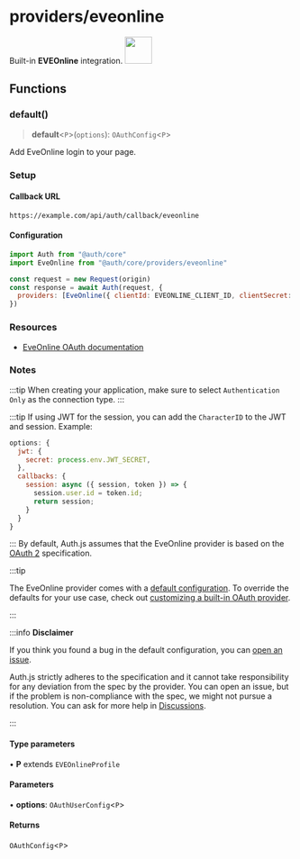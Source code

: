 # providers/eveonline

<div style={{backgroundColor: "#000", display: "flex", justifyContent: "space-between", color: "#fff", padding: 16}}>
<span>Built-in <b>EVEOnline</b> integration.</span>
<a href="https://eveonline.com">
  <img style={{display: "block"}} src="https://authjs.dev/img/providers/eveonline.svg" height="48" width="48"/>
</a>
</div>

## Functions

### default()

> **default**\<`P`\>(`options`): `OAuthConfig`\<`P`\>

Add EveOnline login to your page.

### Setup

#### Callback URL
```
https://example.com/api/auth/callback/eveonline
```

#### Configuration
```js
import Auth from "@auth/core"
import EveOnline from "@auth/core/providers/eveonline"

const request = new Request(origin)
const response = await Auth(request, {
  providers: [EveOnline({ clientId: EVEONLINE_CLIENT_ID, clientSecret: EVEONLINE_CLIENT_SECRET })],
})
```

### Resources

 - [EveOnline OAuth documentation](https://developers.eveonline.com/blog/article/sso-to-authenticated-calls)

### Notes

:::tip
When creating your application, make sure to select `Authentication Only` as the connection type.
:::

:::tip
If using JWT for the session, you can add the `CharacterID` to the JWT and session. Example:
```js
options: {
  jwt: {
    secret: process.env.JWT_SECRET,
  },
  callbacks: {
    session: async ({ session, token }) => {
      session.user.id = token.id;
      return session;
    }
  }
}
```
:::
By default, Auth.js assumes that the EveOnline provider is
based on the [OAuth 2](https://www.rfc-editor.org/rfc/rfc6749.html) specification.

:::tip

The EveOnline provider comes with a [default configuration](https://github.com/nextauthjs/next-auth/blob/main/packages/core/src/providers/eveonline.ts).
To override the defaults for your use case, check out [customizing a built-in OAuth provider](https://authjs.dev/guides/providers/custom-provider#override-default-options).

:::

:::info **Disclaimer**

If you think you found a bug in the default configuration, you can [open an issue](https://authjs.dev/new/provider-issue).

Auth.js strictly adheres to the specification and it cannot take responsibility for any deviation from
the spec by the provider. You can open an issue, but if the problem is non-compliance with the spec,
we might not pursue a resolution. You can ask for more help in [Discussions](https://authjs.dev/new/github-discussions).

:::

#### Type parameters

• **P** extends `EVEOnlineProfile`

#### Parameters

• **options**: `OAuthUserConfig`\<`P`\>

#### Returns

`OAuthConfig`\<`P`\>
